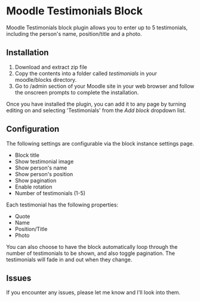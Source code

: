 # Moodle Testimonials Block

Moodle Testimonials block plugin allows you to enter up to 5 testimonials, including the person's name, position/title and a photo.

## Installation

1. Download and extract zip file
2. Copy the contents into a folder called _testimonials_ in your moodle/blocks directory.
3. Go to /admin section of your Moodle site in your web browser and follow the onscreen prompts to complete the installation.

Once you have installed the plugin, you can add it to any page by turning editing on and selecting 'Testimonials' from the _Add block_ dropdown list.

## Configuration

The following settings are configurable via the block instance settings page.

* Block title
* Show testimonial image
* Show person's name
* Show person's position
* Show pagination
* Enable rotation
* Number of testimonials (1-5)

Each testimonial has the following properties:

* Quote
* Name
* Position/Title
* Photo

You can also choose to have the block automatically loop through the number of testimonials to be shown, and also toggle pagination. The testimonials will fade in and out when they change.


## Issues

If you encounter any issues, please let me know and I'll look into them.